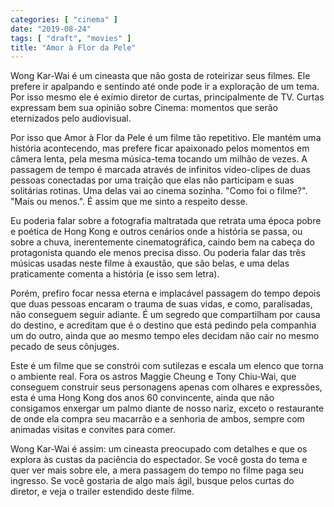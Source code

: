 ```yaml
---
categories: [ "cinema" ]
date: "2019-08-24"
tags: [ "draft", "movies" ]
title: "Amor à Flor da Pele"
---
```

Wong Kar-Wai é um cineasta que não gosta de roteirizar seus filmes. Ele
prefere ir apalpando e sentindo até onde pode ir a exploração de um
tema. Por isso mesmo ele é exímio diretor de curtas, principalmente de
TV. Curtas expressam bem sua opinião sobre Cinema: momentos que serão
eternizados pelo audiovisual.

Por isso que Amor à Flor da Pele é um filme tão repetitivo. Ele
mantém uma história acontecendo, mas prefere ficar apaixonado pelos
momentos em câmera lenta, pela mesma música-tema tocando um milhão de
vezes. A passagem de tempo é marcada através de infinitos vídeo-clipes
de duas pessoas conectadas por uma traição que elas não participam
e suas solitárias rotinas. Uma delas vai ao cinema sozinha. "Como foi
o filme?". "Mais ou menos.". É assim que me sinto a respeito desse.

Eu poderia falar sobre a fotografia maltratada que retrata uma época
pobre e poética de Hong Kong e outros cenários onde a história se
passa, ou sobre a chuva, inerentemente cinematográfica, caindo bem na
cabeça do protagonista quando ele menos precisa disso. Ou poderia falar
das três músicas usadas neste filme à exaustão, que são belas,
e uma delas praticamente comenta a história (e isso sem letra).

Porém, prefiro focar nessa eterna e implacável passagem do tempo depois
que duas pessoas encaram o trauma de suas vidas, e como, paralisadas,
não conseguem seguir adiante. É um segredo que compartilham por causa
do destino, e acreditam que é o destino que está pedindo pela companhia
um do outro, ainda que ao mesmo tempo eles decidam não cair no mesmo
pecado de seus cônjuges.

Este é um filme que se constrói com sutilezas e escala um elenco que
torna o ambiente real. Fora os astros Maggie Cheung e Tony Chiu-Wai, que
conseguem construir seus personagens apenas com olhares e expressões,
esta é uma Hong Kong dos anos 60 convincente, ainda que não consigamos
enxergar um palmo diante de nosso nariz, exceto o restaurante de onde
ela compra seu macarrão e a senhoria de ambos, sempre com animadas
visitas e convites para comer.

Wong Kar-Wai é assim: um cineasta preocupado com detalhes e que os
explora às custas da paciência do espectador. Se você gosta do tema
e quer ver mais sobre ele, a mera passagem do tempo no filme paga seu
ingresso. Se você gostaria de algo mais ágil, busque pelos curtas do
diretor, e veja o trailer estendido deste filme.
